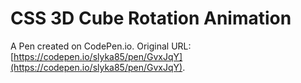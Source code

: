 # CSS 3D Cube Rotation Animation

A Pen created on CodePen.io. Original URL: [https://codepen.io/slyka85/pen/GvxJqY](https://codepen.io/slyka85/pen/GvxJqY).

